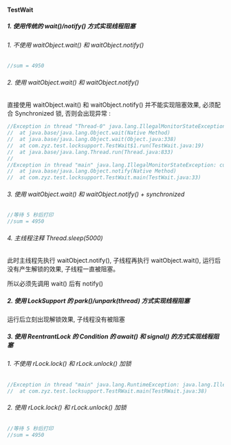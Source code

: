 
#### TestWait

##### 1. 使用传统的 wait()/notify() 方式实现线程阻塞

###### 1. 不使用 waitObject.wait() 和 waitObject.notify()

```java
//sum = 4950
```

###### 2. 使用 waitObject.wait() 和 waitObject.notify()

直接使用 waitObject.wait() 和 waitObject.notify() 并不能实现阻塞效果, 必须配合 Synchronized 锁, 否则会出现异常 :

```java
//Exception in thread "Thread-0" java.lang.IllegalMonitorStateException: current thread is not owner
//	at java.base/java.lang.Object.wait(Native Method)
//	at java.base/java.lang.Object.wait(Object.java:338)
//	at com.zyz.test.locksupport.TestWait$1.run(TestWait.java:19)
//	at java.base/java.lang.Thread.run(Thread.java:833)
//        
//Exception in thread "main" java.lang.IllegalMonitorStateException: current thread is not owner
//	at java.base/java.lang.Object.notify(Native Method)
//	at com.zyz.test.locksupport.TestWait.main(TestWait.java:33)
```

###### 3. 使用 waitObject.wait() 和 waitObject.notify() + synchronized

```java
//等待 5 秒后打印
//sum = 4950
```

###### 4. 主线程注释 Thread.sleep(5000)

此时主线程先执行 waitObject.notify(), 子线程再执行 waitObject.wait(), 运行后没有产生解锁的效果, 子线程一直被阻塞。

所以必须先调用 wait() 后有 notify()

##### 2. 使用 LockSupport 的 park()/unpark(thread) 方式实现线程阻塞

运行后立刻出现解锁效果, 子线程没有被阻塞

##### 3. 使用 ReentrantLock 的 Condition 的 await() 和 signal() 的方式实现线程阻塞

###### 1. 不使用 rLock.lock() 和 rLock.unlock() 加锁

```java
//Exception in thread "main" java.lang.RuntimeException: java.lang.IllegalMonitorStateException
//	at com.zyz.test.locksupport.TestRWait.main(TestRWait.java:38)
```

###### 2. 使用 rLock.lock() 和 rLock.unlock() 加锁

```java
//等待 5 秒后打印
//sum = 4950
```
